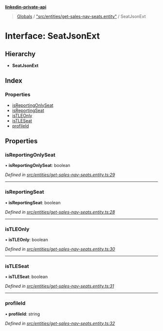 **[linkedin-private-api](../README.md)**

> [Globals](../globals.md) / ["src/entities/get-sales-nav-seats.entity"](../modules/_src_entities_get_sales_nav_seats_entity_.md) / SeatJsonExt

# Interface: SeatJsonExt

## Hierarchy

* **SeatJsonExt**

## Index

### Properties

* [isReportingOnlySeat](_src_entities_get_sales_nav_seats_entity_.seatjsonext.md#isreportingonlyseat)
* [isReportingSeat](_src_entities_get_sales_nav_seats_entity_.seatjsonext.md#isreportingseat)
* [isTLEOnly](_src_entities_get_sales_nav_seats_entity_.seatjsonext.md#istleonly)
* [isTLESeat](_src_entities_get_sales_nav_seats_entity_.seatjsonext.md#istleseat)
* [profileId](_src_entities_get_sales_nav_seats_entity_.seatjsonext.md#profileid)

## Properties

### isReportingOnlySeat

•  **isReportingOnlySeat**: boolean

*Defined in [src/entities/get-sales-nav-seats.entity.ts:29](https://github.com/cosiall/linkedin-private-api/blob/f0f3775/src/entities/get-sales-nav-seats.entity.ts#L29)*

___

### isReportingSeat

•  **isReportingSeat**: boolean

*Defined in [src/entities/get-sales-nav-seats.entity.ts:28](https://github.com/cosiall/linkedin-private-api/blob/f0f3775/src/entities/get-sales-nav-seats.entity.ts#L28)*

___

### isTLEOnly

•  **isTLEOnly**: boolean

*Defined in [src/entities/get-sales-nav-seats.entity.ts:30](https://github.com/cosiall/linkedin-private-api/blob/f0f3775/src/entities/get-sales-nav-seats.entity.ts#L30)*

___

### isTLESeat

•  **isTLESeat**: boolean

*Defined in [src/entities/get-sales-nav-seats.entity.ts:31](https://github.com/cosiall/linkedin-private-api/blob/f0f3775/src/entities/get-sales-nav-seats.entity.ts#L31)*

___

### profileId

•  **profileId**: string

*Defined in [src/entities/get-sales-nav-seats.entity.ts:32](https://github.com/cosiall/linkedin-private-api/blob/f0f3775/src/entities/get-sales-nav-seats.entity.ts#L32)*
